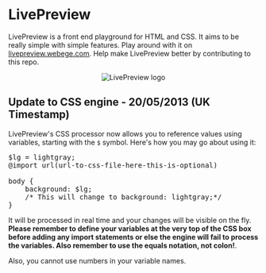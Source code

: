 # LivePreview
LivePreview is a front end playground for HTML and CSS. It aims to be really simple with simple features. Play around with it on <a href="http://livepreview.webege.com">livepreview.webege.com</a>. Help make LivePreview better by contributing to this repo. 

<center>
<img src="https://raw.github.com/sharikul/LivePreview/master/imgs/icon.png" alt="LivePreview logo">
</center>

## Update to CSS engine - 20/05/2013 (UK Timestamp)
LivePreview's CSS processor now allows you to reference values using variables, starting with the `$` symbol. Here's how you may go about using it:  

<pre>$lg = lightgray;
@import url(url-to-css-file-here-this-is-optional)

body {
    background: $lg; 
    /* This will change to background: lightgray;*/
}</pre>

It will be processed in real time and your changes will be visible on the fly. **Please remember to define your variables at the very top of the CSS box before adding any import statements or else the engine will fail to process the variables. Also remember to use the equals notation, not colon!**.  

Also, you cannot use numbers in your variable names. 
